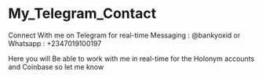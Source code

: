 # My_Telegram_Contact
Connect With me on Telegram for real-time Messaging : @bankyoxid or Whatsapp : +2347019100197

Here you will Be able to work with me in real-time for the Holonym accounts and Coinbase so let me know

